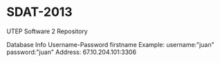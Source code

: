 SDAT-2013
=========

UTEP Software 2 Repository

Database Info 
Username-Password firstname  Example: username:"juan"  password:"juan"
Address: 67.10.204.101:3306